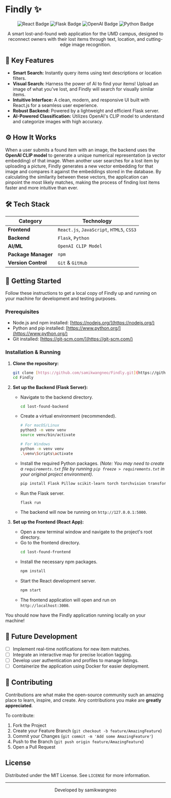 # Findly ✨

<p align="center">
  <img src="https://img.shields.io/badge/React-20232A?style=for-the-badge&logo=react&logoColor=61DAFB" alt="React Badge"/>
  <img src="https://img.shields.io/badge/Flask-000000?style=for-the-badge&logo=flask&logoColor=white" alt="Flask Badge"/>
  <img src="https://img.shields.io/badge/OpenAI-412991?style=for-the-badge&logo=openai&logoColor=white" alt="OpenAI Badge"/>
  <img src="https://img.shields.io/badge/Python-3776AB?style=for-the-badge&logo=python&logoColor=white" alt="Python Badge"/>
</p>

<p align="center">
  A smart lost-and-found web application for the UMD campus, designed to reconnect owners with their lost items through text, location, and cutting-edge image recognition.
</p>

## 🌟 Key Features

* **Smart Search:** Instantly query items using text descriptions or location filters.
* **Visual Search:** Harness the power of AI to find your items! Upload an image of what you've lost, and Findly will search for visually similar items.
* **Intuitive Interface:** A clean, modern, and responsive UI built with React.js for a seamless user experience.
* **Robust Backend:** Powered by a lightweight and efficient Flask server.
* **AI-Powered Classification:** Utilizes OpenAI's CLIP model to understand and categorize images with high accuracy.

## ⚙️ How It Works

When a user submits a found item with an image, the backend uses the **OpenAI CLIP model** to generate a unique numerical representation (a vector embedding) of that image. When another user searches for a lost item by uploading a picture, Findly generates a new vector embedding for that image and compares it against the embeddings stored in the database. By calculating the similarity between these vectors, the application can pinpoint the most likely matches, making the process of finding lost items faster and more intuitive than ever.

## 🛠️ Tech Stack

| Category      | Technology                                                                                                  |
| ------------- | ----------------------------------------------------------------------------------------------------------- |
| **Frontend** | `React.js`, `JavaScript`, `HTML5`, `CSS3`                                                                     |
| **Backend** | `Flask`, `Python`                                                                                           |
| **AI/ML** | `OpenAI CLIP Model`                                                                                         |
| **Package Manager** | `npm`                                                                                                   |
| **Version Control** | `Git` & `GitHub`                                                                                        |


## 🚀 Getting Started

Follow these instructions to get a local copy of Findly up and running on your machine for development and testing purposes.

### Prerequisites

* Node.js and npm installed: [https://nodejs.org/](https://nodejs.org/)
* Python and pip installed: [https://www.python.org/](https://www.python.org/)
* Git installed: [https://git-scm.com/](https://git-scm.com/)

### Installation & Running

1.  **Clone the repository:**
    ```sh
    git clone [https://github.com/samikwangneo/Findly.git](https://github.com/samikwangneo/Findly.git)
    cd Findly
    ```

2.  **Set up the Backend (Flask Server):**
    * Navigate to the backend directory.
        ```sh
        cd lost-found-backend
        ```
    * Create a virtual environment (recommended).
        ```sh
        # For macOS/Linux
        python3 -m venv venv
        source venv/bin/activate

        # For Windows
        python -m venv venv
        .\venv\Scripts\activate
        ```
    * Install the required Python packages. *(Note: You may need to create a `requirements.txt` file by running `pip freeze > requirements.txt` in your original project environment).*
        ```sh
        pip install Flask Pillow scikit-learn torch torchvision transformers
        ```
    * Run the Flask server.
        ```sh
        flask run
        ```
    * The backend will now be running on `http://127.0.0.1:5000`.

3.  **Set up the Frontend (React App):**
    * Open a new terminal window and navigate to the project's root directory.
    * Go to the frontend directory.
        ```sh
        cd lost-found-frontend
        ```
    * Install the necessary npm packages.
        ```sh
        npm install
        ```
    * Start the React development server.
        ```sh
        npm start
        ```
    * The frontend application will open and run on `http://localhost:3000`.

You should now have the Findly application running locally on your machine!

## 🔮 Future Development

* [ ] Implement real-time notifications for new item matches.
* [ ] Integrate an interactive map for precise location tagging.
* [ ] Develop user authentication and profiles to manage listings.
* [ ] Containerize the application using Docker for easier deployment.

## 🤝 Contributing

Contributions are what make the open-source community such an amazing place to learn, inspire, and create. Any contributions you make are **greatly appreciated**.

To contribute:
1.  Fork the Project
2.  Create your Feature Branch (`git checkout -b feature/AmazingFeature`)
3.  Commit your Changes (`git commit -m 'Add some AmazingFeature'`)
4.  Push to the Branch (`git push origin feature/AmazingFeature`)
5.  Open a Pull Request

## License

Distributed under the MIT License. See `LICENSE` for more information.

---
<p align="center">
Developed by samikwangneo
</p>
